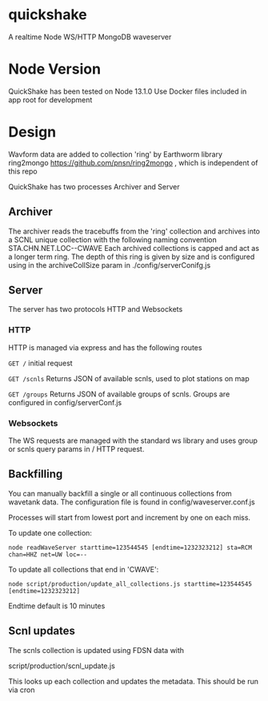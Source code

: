 # quickshake
A realtime Node WS/HTTP MongoDB waveserver

# Node Version
QuickShake has been tested on Node 13.1.0 Use Docker files included in app root for development



# Design
Wavform data are added to collection 'ring' by Earthworm library ring2mongo https://github.com/pnsn/ring2mongo , which is independent of this repo

QuickShake has two processes Archiver and Server
## Archiver
The archiver reads the tracebuffs from the 'ring' collection and archives  into a SCNL unique collection with the following naming convention
 STA.CHN.NET.LOC--CWAVE
Each archived collections is capped and act as a longer term ring. The depth of this ring is given by size and is configured using in the archiveCollSize param in ./config/serverConifg.js
## Server
The server has two protocols HTTP and Websockets
### HTTP
HTTP is managed via express and has the following routes

`GET /` initial request

`GET /scnls` Returns JSON of available scnls, used to plot stations on map

`GET /groups` Returns JSON of available groups of scnls. Groups are configured in config/serverConf.js

### Websockets
 The WS requests are managed with the standard ws library and uses group or scnls query params in / HTTP request.

## Backfilling
You can manually backfill a single or all continuous collections from wavetank data. The configuration file is found in config/waveserver.conf.js

Processes will start from lowest port and increment by one on each miss.

To update one collection:

`node readWaveServer starttime=123544545 [endtime=1232323212] sta=RCM chan=HHZ net=UW loc=--`

To update all collections that end in 'CWAVE':

`node script/production/update_all_collections.js starttime=123544545 [endtime=1232323212]`

Endtime default is 10 minutes

## Scnl updates
The scnls collection is updated using FDSN data with

script/production/scnl_update.js

This looks up each collection and updates the metadata. This should be run via cron
